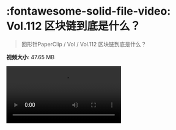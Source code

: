 # :fontawesome-solid-file-video: Vol.112 区块链到底是什么？

> 回形针PaperClip / Vol / Vol.112 区块链到底是什么？

**视频大小**: 47.65 MB

<div class="video"><video src="https://file.hsyhx.top/archive/回形针PaperClip/Vol/Vol.112 区块链到底是什么？.mp4" controls preload>🤔 您的浏览器不支持 video 标签</video></div>